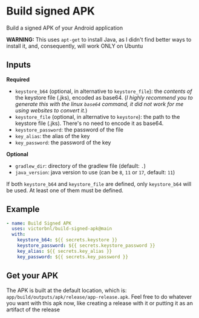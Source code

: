 # Build signed APK

Build a signed APK of your Android application

**WARNING:** This uses `apt-get` to install Java, as I didn't find better ways to install it, and, consequently, will work ONLY on Ubuntu

## Inputs

**Required**

- `keystore_b64` (optional, in alternative to `keystore_file`): the _contents of_ the keystore file (.jks), encoded as base64. (_I highly recommend you to generate this with the linux `base64` command, it did not work for me using websites to convert it._)
- `keystore_file` (optional, in alternative to `keystore`): the path to the keystore file (.jks). There's no need to encode it as base64.
- `keystore_password`: the password of the file
- `key_alias`: the alias of the key
- `key_password`: the password of the key

**Optional**

- `gradlew_dir`: directory of the gradlew file (default: `.`)
- `java_version`: java version to use (can be `8`, `11` or `17`, default: `11`)

If both `keystore_b64` and `keystore_file` are defined, only `keystore_b64` will be used. At least one of them must be defined.

## Example

```yaml
- name: Build Signed APK
  uses: victorbnl/build-signed-apk@main
  with:
    keystore_b64: ${{ secrets.keystore }}
    keystore_password: ${{ secrets.keystore_password }}
    key_alias: ${{ secrets.key_alias }}
    key_password: ${{ secrets.key_password }}
```

## Get your APK

The APK is built at the default location, which is: `app/build/outputs/apk/release/app-release.apk`. Feel free to do whatever you want with this apk now, like creating a release with it or putting it as an artifact of the release

